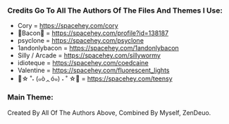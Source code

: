 ### Credits Go To All The Authors Of The Files And Themes I Use:

- Cory = https://spacehey.com/cory
- 🥓Bacon🥓 = https://spacehey.com/profile?id=138187
- psyclone = https://spacehey.com/psyclone
- 1andonlybacon = https://spacehey.com/1andonlybacon
- Silly / Arcade = https://spacehey.com/sillywormy
- idioteque = https://spacehey.com/coedcaine
- Valentine = https://spacehey.com/fluorescent_lights
- 🌈☆ ˚˖ (๑òᆺó๑) ˖ ˚ ☆🌸 = https://spacehey.com/teensy

### Main Theme:

Created By All Of The Authors Above, Combined By Myself, ZenDeuo.